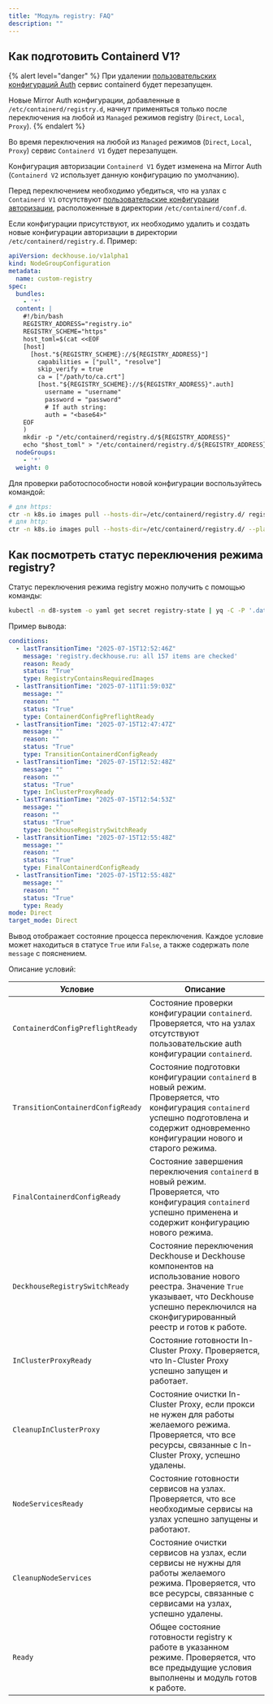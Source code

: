 ```yaml
---
title: "Модуль registry: FAQ"
description: ""
---
```


## Как подготовить Containerd V1?

{% alert level="danger" %}
При удалении [пользовательских конфигураций Auth](/products/kubernetes-platform/documentation/v1/modules/node-manager/faq.html#как-добавить-авторизацию-в-дополнительный-registry) сервис containerd будет перезапущен.

Новые Mirror Auth конфигурации, добавленные в `/etc/containerd/registry.d`, начнут применяться только после переключения на любой из `Managed` режимов registry (`Direct`, `Local`, `Proxy`).
{% endalert %}

Во время переключения на любой из `Managed` режимов (`Direct`, `Local`, `Proxy`) сервис `Containerd V1` будет перезапущен.

Конфигурация авторизации `Containerd V1` будет изменена на Mirror Auth (`Containerd V2` использует данную конфигурацию по умолчанию).

Перед переключением необходимо убедиться, что на узлах с `Containerd V1` отсутствуют [пользовательские конфигурации авторизации](/products/kubernetes-platform/documentation/v1/modules/node-manager/faq.html#как-добавить-авторизацию-в-дополнительный-registry), расположенные в директории `/etc/containerd/conf.d`.

Если конфигурации присутствуют, их необходимо удалить и создать новые конфигурации авторизации в директории `/etc/containerd/registry.d`. Пример:

```yaml
apiVersion: deckhouse.io/v1alpha1
kind: NodeGroupConfiguration
metadata:
  name: custom-registry
spec:
  bundles:
    - '*'
  content: |
    #!/bin/bash
    REGISTRY_ADDRESS="registry.io"
    REGISTRY_SCHEME="https"
    host_toml=$(cat <<EOF
    [host]
      [host."${REGISTRY_SCHEME}://${REGISTRY_ADDRESS}"]
        capabilities = ["pull", "resolve"]
        skip_verify = true
        ca = ["/path/to/ca.crt"]
        [host."${REGISTRY_SCHEME}://${REGISTRY_ADDRESS}".auth]
          username = "username"
          password = "password"
          # If auth string:
          auth = "<base64>"
    EOF
    )
    mkdir -p "/etc/containerd/registry.d/${REGISTRY_ADDRESS}"
    echo "$host_toml" > "/etc/containerd/registry.d/${REGISTRY_ADDRESS}/hosts.toml"
  nodeGroups:
    - '*'
  weight: 0
```

Для проверки работоспособности новой конфигурации воспользуйтесь командой:

```bash
# для https:
ctr -n k8s.io images pull --hosts-dir=/etc/containerd/registry.d/ registry.io/registry/path:tag
# для http:
ctr -n k8s.io images pull --hosts-dir=/etc/containerd/registry.d/ --plain-http registry.io/registry/path:tag
```

## Как посмотреть статус переключения режима registry?

Статус переключения режима registry можно получить с помощью команды:

<!-- TODO(nabokihms): заменить на подкоманду d8, когда она будет реализована -->
```bash
kubectl -n d8-system -o yaml get secret registry-state | yq -C -P '.data | del .state | map_values(@base64d) | .conditions = (.conditions | from_yaml)'
```

Пример вывода:

```yaml
conditions:
  - lastTransitionTime: "2025-07-15T12:52:46Z"
    message: 'registry.deckhouse.ru: all 157 items are checked'
    reason: Ready
    status: "True"
    type: RegistryContainsRequiredImages
  - lastTransitionTime: "2025-07-11T11:59:03Z"
    message: ""
    reason: ""
    status: "True"
    type: ContainerdConfigPreflightReady
  - lastTransitionTime: "2025-07-15T12:47:47Z"
    message: ""
    reason: ""
    status: "True"
    type: TransitionContainerdConfigReady
  - lastTransitionTime: "2025-07-15T12:52:48Z"
    message: ""
    reason: ""
    status: "True"
    type: InClusterProxyReady
  - lastTransitionTime: "2025-07-15T12:54:53Z"
    message: ""
    reason: ""
    status: "True"
    type: DeckhouseRegistrySwitchReady
  - lastTransitionTime: "2025-07-15T12:55:48Z"
    message: ""
    reason: ""
    status: "True"
    type: FinalContainerdConfigReady
  - lastTransitionTime: "2025-07-15T12:55:48Z"
    message: ""
    reason: ""
    status: "True"
    type: Ready
mode: Direct
target_mode: Direct
```

Вывод отображает состояние процесса переключения. Каждое условие может находиться в статусе `True` или `False`, а также содержать поле `message` с пояснением.

Описание условий:

| Условие                           | Описание                                                                                                                                                                                               |
| --------------------------------- | ------------------------------------------------------------------------------------------------------------------------------------------------------------------------------------------------------ |
| `ContainerdConfigPreflightReady`  | Состояние проверки конфигурации `containerd`. Проверяется, что на узлах отсутствуют пользовательские auth конфигурации `containerd`.                                                                   |
| `TransitionContainerdConfigReady` | Состояние подготовки конфигурации `containerd` в новый режим. Проверяется, что конфигурация `containerd` успешно подготовлена и содержит одновременно конфигурации нового и старого режима.            |
| `FinalContainerdConfigReady`      | Состояние завершения переключения `containerd` в новый режим. Проверяется, что конфигурация `containerd` успешно применена и содержит конфигурацию нового режима.                                      |
| `DeckhouseRegistrySwitchReady`    | Состояние переключения Deckhouse и Deckhouse компонентов на использование нового реестра. Значение `True` указывает, что Deckhouse успешно переключился на сконфигурированный реестр и готов к работе. |
| `InClusterProxyReady`             | Состояние готовности In-Cluster Proxy. Проверяется, что In-Cluster Proxy успешно запущен и работает.                                                                                                   |
| `CleanupInClusterProxy`           | Состояние очистки In-Cluster Proxy, если прокси не нужен для работы желаемого режима. Проверяется, что все ресурсы, связанные с In-Cluster Proxy, успешно удалены.                                     |
| `NodeServicesReady`               | Состояние готовности сервисов на узлах. Проверяется, что все необходимые сервисы на узлах успешно запущены и работают.                                                                                 |
| `CleanupNodeServices`             | Состояние очистки сервисов на узлах, если сервисы не нужны для работы желаемого режима. Проверяется, что все ресурсы, связанные с сервисами на узлах, успешно удалены.                                 |
| `Ready`                           | Общее состояние готовности registry к работе в указанном режиме. Проверяется, что все предыдущие условия выполнены и модуль готов к работе.                                                            |
